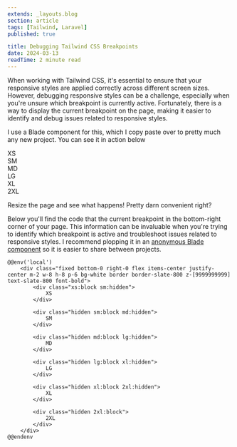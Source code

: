 ```yaml
---
extends: _layouts.blog
section: article
tags: [Tailwind, Laravel]
published: true

title: Debugging Tailwind CSS Breakpoints
date: 2024-03-13
readTime: 2 minute read
---
```


When working with Tailwind CSS, it's essential to ensure that your responsive styles are applied correctly across different screen sizes. However, debugging responsive styles can be a challenge, especially when you're unsure which breakpoint is currently active. Fortunately, there is a way to display the current breakpoint on the page, making it easier to identify and debug issues related to responsive styles.

<p>
    I use a Blade component for this, which I copy paste over to pretty much any new project. You can see it in action below
    <x-svg.wiggly-downward-arrow class="inline w-5 ml-1" viewBox="0 160 33.68 60" />
</p>

<!-- START | Example -->
<div class="flex items-center justify-center w-8 h-8 p-6 m-2 font-bold bg-white border border-slate-800 text-slate-800">
    <div class="xs:block sm:hidden">XS</div>
    <div class="hidden sm:block md:hidden">SM</div>
    <div class="hidden md:block lg:hidden">MD</div>
    <div class="hidden lg:block xl:hidden">LG</div>
    <div class="hidden xl:block 2xl:hidden">XL</div>
    <div class="hidden 2xl:block">2XL</div>
</div>
<!-- END | Example -->

Resize the page and see what happens! Pretty darn convenient right?

Below you'll find the code that the current breakpoint in the bottom-right corner of your page. This information can be invaluable when you're trying to identify which breakpoint is active and troubleshoot issues related to responsive styles.
I recommend plopping it in an [anonymous Blade component](https://laravel.com/docs/10.x/blade#anonymous-components) so it is easier to share between projects.

```blade
@@env('local')
    <div class="fixed bottom-0 right-0 flex items-center justify-center m-2 w-8 h-8 p-6 bg-white border border-slate-800 z-[9999999999] text-slate-800 font-bold">
        <div class="xs:block sm:hidden">
            XS
        </div>

        <div class="hidden sm:block md:hidden">
            SM
        </div>

        <div class="hidden md:block lg:hidden">
            MD
        </div>

        <div class="hidden lg:block xl:hidden">
            LG
        </div>

        <div class="hidden xl:block 2xl:hidden">
            XL
        </div>

        <div class="hidden 2xl:block">
            2XL
        </div>
    </div>
@@endenv
```
